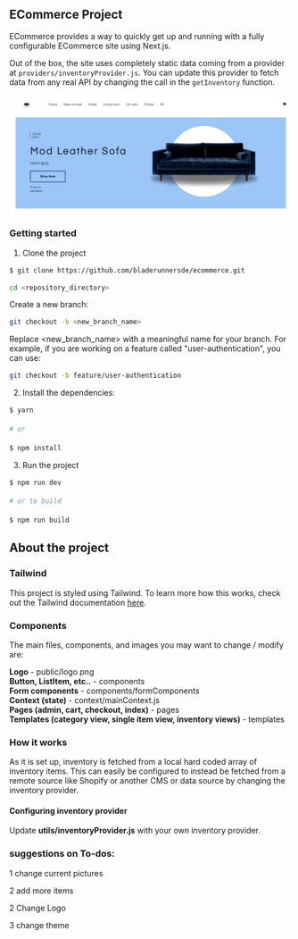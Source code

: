 ## ECommerce Project

ECommerce provides a way to quickly get up and running with a fully configurable ECommerce site using Next.js.

Out of the box, the site uses completely static data coming from a provider at `providers/inventoryProvider.js`. You can update this provider to fetch data from any real API by changing the call in the `getInventory` function.

![Home](example-images/1.png)

### Getting started

1. Clone the project

```sh
$ git clone https://github.com/bladerunnersde/ecommerce.git
```

```sh
cd <repository_directory>
```

Create a new branch:

```sh
git checkout -b <new_branch_name>
```

Replace <new_branch_name> with a meaningful name for your branch. For example, if you are working on a feature called "user-authentication", you can use:

```sh
git checkout -b feature/user-authentication
```

2. Install the dependencies:

```sh
$ yarn

# or

$ npm install
```

3. Run the project

```sh
$ npm run dev

# or to build

$ npm run build
```

## About the project

### Tailwind

This project is styled using Tailwind. To learn more how this works, check out the Tailwind documentation [here](https://tailwindcss.com/docs).

### Components

The main files, components, and images you may want to change / modify are:

**Logo** - public/logo.png  
**Button, ListItem, etc..** - components  
**Form components** - components/formComponents  
**Context (state)** - context/mainContext.js  
**Pages (admin, cart, checkout, index)** - pages  
**Templates (category view, single item view, inventory views)** - templates

### How it works

As it is set up, inventory is fetched from a local hard coded array of inventory items. This can easily be configured to instead be fetched from a remote source like Shopify or another CMS or data source by changing the inventory provider.

#### Configuring inventory provider

Update **utils/inventoryProvider.js** with your own inventory provider.

### suggestions on To-dos:

1 change current pictures

2 add more items

2 Change Logo

3 change theme
